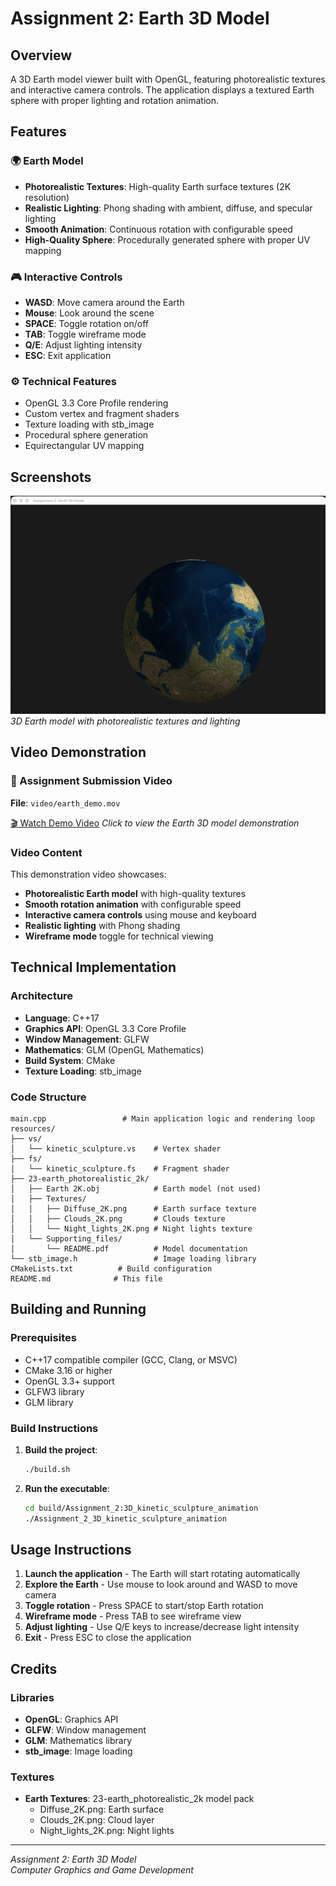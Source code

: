 # Assignment 2: Earth 3D Model

## Overview

A 3D Earth model viewer built with OpenGL, featuring photorealistic textures and interactive camera controls. The application displays a textured Earth sphere with proper lighting and rotation animation.

## Features

### 🌍 Earth Model
- **Photorealistic Textures**: High-quality Earth surface textures (2K resolution)
- **Realistic Lighting**: Phong shading with ambient, diffuse, and specular lighting
- **Smooth Animation**: Continuous rotation with configurable speed
- **High-Quality Sphere**: Procedurally generated sphere with proper UV mapping

### 🎮 Interactive Controls
- **WASD**: Move camera around the Earth
- **Mouse**: Look around the scene
- **SPACE**: Toggle rotation on/off
- **TAB**: Toggle wireframe mode
- **Q/E**: Adjust lighting intensity
- **ESC**: Exit application

### ⚙️ Technical Features
- OpenGL 3.3 Core Profile rendering
- Custom vertex and fragment shaders
- Texture loading with stb_image
- Procedural sphere generation
- Equirectangular UV mapping

## Screenshots

![Earth 3D Model](images/Earth.png)
*3D Earth model with photorealistic textures and lighting*

## Video Demonstration

### 🎥 Assignment Submission Video
**File**: `video/earth_demo.mov`

[🎬 Watch Demo Video](video/earth_demo.mov)
*Click to view the Earth 3D model demonstration*

### Video Content
This demonstration video showcases:
- **Photorealistic Earth model** with high-quality textures
- **Smooth rotation animation** with configurable speed
- **Interactive camera controls** using mouse and keyboard
- **Realistic lighting** with Phong shading
- **Wireframe mode** toggle for technical viewing

## Technical Implementation

### Architecture
- **Language**: C++17
- **Graphics API**: OpenGL 3.3 Core Profile
- **Window Management**: GLFW
- **Mathematics**: GLM (OpenGL Mathematics)
- **Build System**: CMake
- **Texture Loading**: stb_image

### Code Structure
```
main.cpp                 # Main application logic and rendering loop
resources/
├── vs/
│   └── kinetic_sculpture.vs    # Vertex shader
├── fs/
│   └── kinetic_sculpture.fs    # Fragment shader
├── 23-earth_photorealistic_2k/
│   ├── Earth 2K.obj            # Earth model (not used)
│   ├── Textures/
│   │   ├── Diffuse_2K.png      # Earth surface texture
│   │   ├── Clouds_2K.png       # Clouds texture
│   │   └── Night_lights_2K.png # Night lights texture
│   └── Supporting_files/
│       └── README.pdf          # Model documentation
└── stb_image.h                 # Image loading library
CMakeLists.txt          # Build configuration
README.md              # This file
```

## Building and Running

### Prerequisites
- C++17 compatible compiler (GCC, Clang, or MSVC)
- CMake 3.16 or higher
- OpenGL 3.3+ support
- GLFW3 library
- GLM library

### Build Instructions

1. **Build the project**:
   ```bash
   ./build.sh
   ```

2. **Run the executable**:
   ```bash
   cd build/Assignment_2:3D_kinetic_sculpture_animation
   ./Assignment_2_3D_kinetic_sculpture_animation
   ```

## Usage Instructions

1. **Launch the application** - The Earth will start rotating automatically
2. **Explore the Earth** - Use mouse to look around and WASD to move camera
3. **Toggle rotation** - Press SPACE to start/stop Earth rotation
4. **Wireframe mode** - Press TAB to see wireframe view
5. **Adjust lighting** - Use Q/E keys to increase/decrease light intensity
6. **Exit** - Press ESC to close the application

## Credits

### Libraries
- **OpenGL**: Graphics API
- **GLFW**: Window management
- **GLM**: Mathematics library
- **stb_image**: Image loading

### Textures
- **Earth Textures**: 23-earth_photorealistic_2k model pack
  - Diffuse_2K.png: Earth surface
  - Clouds_2K.png: Cloud layer
  - Night_lights_2K.png: Night lights

---

*Assignment 2: Earth 3D Model*  
*Computer Graphics and Game Development*
